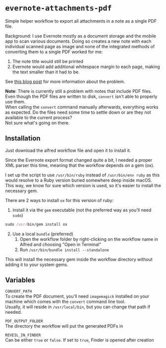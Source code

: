 # `evernote-attachments-pdf`

Simple helper workflow to export all attachments in a note as a single PDF file.

Background: I use Evernote mostly as a document storage and the mobile app
to scan various documents. Doing so creates a new note with each individual scanned
page as image and none of the integrated methods of converting them to a single PDF worked for me:

1. The note title would still be printed
2. Evernote would add additional whitespace margin to each page, making the text smaller than it had to be.

See [this blog post](https://stex.codes/programming/2020/09/02/evernote-attachment-workflow.html) for more information about the problem.

**Note**: There is currently still a problem with notes that include PDF files.
Even though the PDF files are written to disk, `convert` isn't able to properly use them.  
When calling the `convert` command manually afterwards, everything works as expected. Do the files need some time to settle down
or are they not available to the current process?  
Not sure what's going on there.

## Installation

Just download the alfred workflow file and open it to install it.

Since the Evernote export format changed quite a bit, I needed a proper XML parser this time, meaning that the workflow depends on a gem (ox).

I set up the script to use `/usr/bin/ruby` instead of `/usr/bin/env ruby` as this would resolve to a Ruby version buried somewhere deep inside macOS. This way, we know for sure which version is used, so it's easier to install the necessary gem.

There are 2 ways to install `ox` for this version of ruby:

1. Install it via the `gem` executable (not the preferred way as you'll need `sudo`)

```ruby
sudo /usr/bin/gem install ox
```

2. Use a local `bundle` (preferred)
    1. Open the workflow folder by right-clicking on the workflow name in Alfred and choosing "Open in Terminal"
    2. Run `/usr/bin/bundle install --standalone`

This will install the necessary gem inside the workflow directory without adding it to your system gems.

## Variables

`CONVERT_PATH`  
To create the PDF document, you'll need `imagemagick` installed on your machine which comes with the `convert` command line tool.  
Usually, it will reside in `/usr/local/bin`, but you can change that path if needed.

`PDF_OUTPUT_FOLDER`  
The directory the workflow will put the generated PDFs in

`REVEIL_IN_FINDER`  
Can be either `true` or `false`. If set to `true`, Finder is opened
after creation
